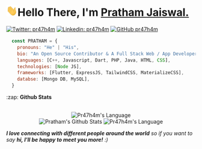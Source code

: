 <h1 align="left"><img src="https://raw.githubusercontent.com/Pr47h4m/Pr47h4m/main/wave.gif" width="30px">Hello There, I'm <a href="https://github.com/pr47h4m">Pratham Jaiswal.</a></h1>

[![Twitter: pr47h4m](https://img.shields.io/twitter/follow/Pr47h4m?style=social)](https://twitter.com/pr47h4m)
[![Linkedin: pr47h4m](https://img.shields.io/badge/-Pr47h4m-blue?style=flat-square&logo=Linkedin&logoColor=white&link=https://www.linkedin.com/in/pr47h4m/)](https://www.linkedin.com/in/pr47h4m/)
[![GitHub pr47h4m](https://img.shields.io/github/followers/pr47h4m?label=follow&style=social)](https://github.com/pr47h4m)

``` javascript
  const PRATHAM = {
    pronouns: "He" | "His",
    bio: "An Open Source Contributor & A Full Stack Web / App Developer.",
    languages: [C++, Javascript, Dart, PHP, Java, HTML, CSS],
    technologies: [Node JS],
    frameworks: [Flutter, ExpressJS, TailwindCSS, MaterializeCSS],
    databse: [Mongo DB, MySQL],
  }
```

<summary>:zap: <b>Github Stats</b></summary>
<br>
<p align = "center">
    <img alt="Pr47h4m's Language" src="https://github-readme-streak-stats.herokuapp.com/?user=pr47h4m&theme=tokyonight" /><br>
    <img src="https://github-readme-stats.vercel.app/api?username=pr47h4m&include_all_commits=true&count_private=true&show_icons=true&line_height=20&title_color=54ADF9&icon_color=54ADF9&text_color=D3D3D3&bg_color=0,000000,130F40" alt="Pratham's Github Stats" />    
    <img alt="Pr47h4m's Language" src="https://github-readme-stats.vercel.app/api/top-langs/?username=pr47h4m&theme=tokyonight" />
</p>


<em><b>I love connecting with different people around the world</b> so if you want to say <b>hi, I'll be happy to meet you more!</b> :)</em>

<!--
**Pr47h4m/Pr47h4m** is a ✨ _special_ ✨ repository because its `README.md` (this file) appears on your GitHub profile.

Here are some ideas to get you started:

- 🔭 I’m currently working on ...
- 🌱 I’m currently learning ...
- 👯 I’m looking to collaborate on ...
- 🤔 I’m looking for help with ...
- 💬 Ask me about ...
- 📫 How to reach me: ...
- 😄 Pronouns: ...
- ⚡ Fun fact: ...
-->
